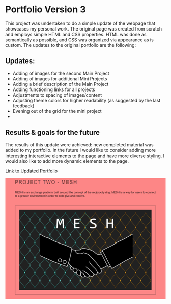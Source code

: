 # Portfolio Version 3

This project was undertaken to do a simple update of the webpage that showcases my personal work.
The original page was created from scratch and employs simple HTML and CSS properties. HTML was done as semantically as possible, and CSS was organized via appearance as is custom. The updates to the original portfolio are the following:

## Updates:
- Adding of images for the second Main Project
- Adding of images for additional Mini Projects
- Adding a brief description of the Main Project
- Adding functioning links for all projects
- Adjustments to spacing of images/content
- Adjusting theme colors for higher readability (as suggested by the last feedback)
- Evening out of the grid for the mini project
- 

 
 ## Results & goals for the future
The results of this update were achieved: new completed material was added to my portfolio. In the future I would like to consider adding more interesting interactive elements to the page and have more diverse styling. I would also like to add more dynamic elements to the page.

[Link to Updated Portfolio](https://hannybiggs.github.io/portfolio3/)

<img src= "https://github.com/Hannybiggs/portfolio3/blob/main/Images/readmeimage3.png?raw=true">